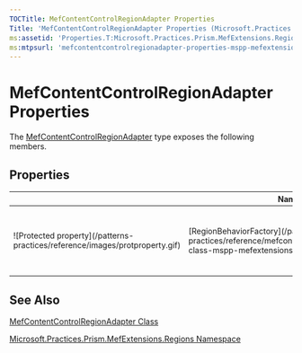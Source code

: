 ```yaml
---
TOCTitle: MefContentControlRegionAdapter Properties
Title: 'MefContentControlRegionAdapter Properties (Microsoft.Practices.Prism.MefExtensions.Regions)'
ms:assetid: 'Properties.T:Microsoft.Practices.Prism.MefExtensions.Regions.MefContentControlRegionAdapter'
ms:mtpsurl: 'mefcontentcontrolregionadapter-properties-mspp-mefextensions-regions.md'
---
```



# MefContentControlRegionAdapter Properties

The [MefContentControlRegionAdapter](/patterns-practices/reference/mefcontentcontrolregionadapter-class-mspp-mefextensions-regions) type exposes the following members.

## Properties

<table>

<thead>
<tr class="header">
<th> </th>
<th>Name</th>
<th>Description</th>
</tr>
</thead>
<tbody>
<tr class="odd">
<td>![Protected property](/patterns-practices/reference/images/protproperty.gif)</td>
<td>[RegionBehaviorFactory](/patterns-practices/reference/mefcontentcontrolregionadapter-class-mspp-mefextensions-regions)</td>
<td><div class="summary">
Gets or sets the factory used to create the region behaviors to attach to the created regions.
</div>
(Inherited from [RegionAdapterBase&lt;T&gt;](/patterns-practices/reference/regionadapterbase-t-class-mspp-regions
).)</td>
</tr>
</tbody>
</table>

## See Also

[MefContentControlRegionAdapter Class](/patterns-practices/reference/mefcontentcontrolregionadapter-class-mspp-mefextensions-regions)

[Microsoft.Practices.Prism.MefExtensions.Regions Namespace](/patterns-practices/reference/mspp-mefextensions-regions-namespace)
